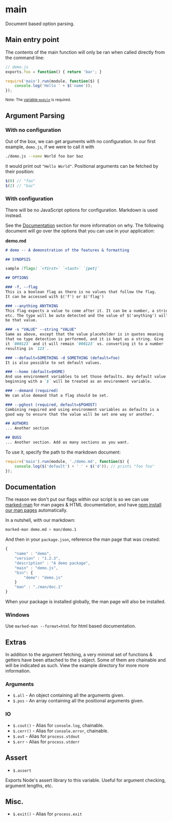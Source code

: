 # main

Document based option parsing.


## Main entry point

The contents of the main function will only be ran when called directly from the command line:

```javascript
// demo.js
exports.foo = function() { return 'bar'; }

require('main').run(module, function($) {
    console.log('Hello ' + $('name'));
});
```

<sub>Note: The [variable `module`](http://nodejs.org/api/modules.html) is required.</sub>

## Argument Parsing

### With no configuration

Out of the box, we can get arguments with no configuration. In our first example, `demo.js`, if we were to call it with

```bash
./demo.js --name World foo bar baz
```

it would print out `"Hello World"`. Positional arguments can be fetched by their position: 

```javascript
$(0) // "foo"
$(2) // "baz"
```

### With configuration

There will be no JavaScript options for configuration. Markdown is used instead. 

See the [Documentation](#documentation) section for more information on why. The following document will go over the options that you can use in your application:


**demo.md**

```markdown
# demo -- A demonstration of the features & formatting

## SYNOPSIS

sample [flags] `<first>` `<last>` `[pet]`

## OPTIONS

### -f, --flag
This is a boolean flag as there is no values that follow the flag. 
It can be accessed with $('f') or $('flag')

### --anything ANYTHING
This flag expects a value to come after it. It can be a number, a string, 
etc. The type will be auto detected and the value of $('anything') will 
be that value.

### -s "VALUE" --string "VALUE"
Same as above, except that the value placeholder is in quotes meaning 
that no type detection is performed, and it is kept as a string. Give 
it `000123` and it will remain `000123` vs. converting it to a number 
resulting in `123`.

### --default=SOMETHING -d SOMETHING (default=foo)
It is also possible to set default values.

### --home (default=$HOME)
And use environment variables to set those defaults. Any default value 
beginning with a `$` will be treated as an environment variable.

### --demand (required)
We can also demand that a flag should be set.

### --pghost (required, default=$PGHOST)
Combining required and using environment variables as defaults is a 
good way to ensure that the value will be set one way or another.

## AUTHORS
... Another section

## BUGS
... Another section. Add as many sections as you want.
```

To use it, specify the path to the markdown document:

```javascript
require('main').run(module, './demo.md', function($) {
    console.log($('default') + ' ' + $('d')); // prints "foo foo"
});
```


<a name="documentation"></a>
## Documentation

The reason we don't put our flags within our script is so we can use [marked-man](https://github.com/kapouer/marked-man) for man pages & HTML documentation, and have [npm install our man pages](https://www.npmjs.org/doc/json.html#man) automatically.

In a nutshell, with our markdown:

```bash
marked-man demo.md > man/demo.1
```

And then in your `package.json`, reference the man page that was created:

```javascript
{
	"name" : "demo",
	"version" : "1.2.3",
	"description" : "A demo package",
	"main" : "demo.js",
	"bin": {
		"demo": "demo.js"
	}
	"man" : "./man/doc.1"
}
```

When your package is installed globally, the man page will also be installed.

### Windows

Use `marked-man --format=html` for html based documentation.

## Extras

In addition to the argument fetching, a very minimal set of functions & getters have been attached to the `$` object. Some of them are chainable and will be indicated as such. View the example directory for more more information.

### Arguments

 - `$.all` - An object containing all the arguments given.
 - `$.pos` - An array containing all the positional arguments given.

### IO

 - `$.cout()` - Alias for `console.log`, chainable.
 - `$.cerr()` - Alias for `console.error`, chainable.
 - `$.out` - Alias for `process.stdout`
 - `$.err` - Alias for `process.stderr`

## Assert

 - `$.assert`

Exports Node's assert library to this variable. Useful for argument checking, argument lengths, etc.

## Misc.

 - `$.exit()` - Alias for `process.exit`
